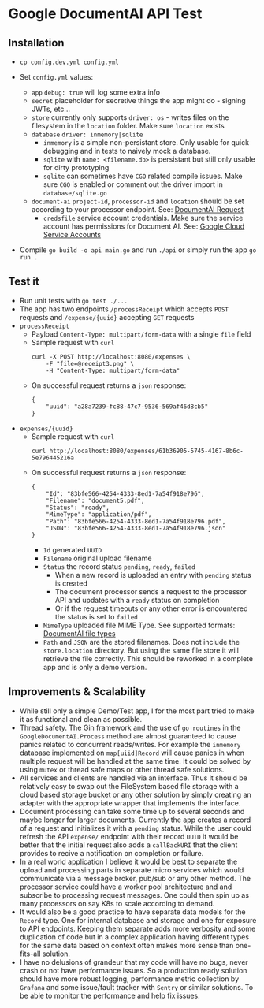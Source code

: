 # Google DocumentAI API Test

## Installation
* `cp config.dev.yml config.yml`
* Set `config.yml` values:
    * `app` `debug: true` will log some extra info
    * `secret` placeholder for secretive things the app might do - signing JWTs, etc...
    * `store` currently only supports `driver: os` - writes files on the filesystem in the `location` folder. Make sure `location` exists
    * `database` `driver: inmemory|sqlite`
        * `inmemory` is a simple non-persistant store. Only usable for quick debugging and in tests to naively mock a database.
        * `sqlite` with `name: <filename.db>` is persistant but still only usable for dirty prototyping
        * `sqlite` can sometimes have `CGO` related compile issues. Make sure `CGO` is enabled or comment out the driver import in `database/sqlite.go`
    * `document-ai` `project-id`, `processor-id` and `location` should be set according to your processor endpoint. See: [DocumentAI Request](https://cloud.google.com/document-ai/docs/send-request#curl)
        * `credsfile` service account credentials. Make sure the service account has permissions for Document AI. See: [Google Cloud Service Accounts](https://developers.google.com/workspace/guides/create-credentials#service-account)

* Compile `go build -o api main.go` and run `./api` or simply run the app `go run .`

## Test it
* Run unit tests with `go test ./...`
* The app has two endpoints `/processReceipt` which accepts `POST` requests and `/expense/{uuid}` accepting `GET` requests
* `processReceipt`
    * Payload `Content-Type: multipart/form-data` with a single `file` field
    * Sample request with `curl`
        ```
        curl -X POST http://localhost:8080/expenses \
            -F "file=@receipt3.png" \
            -H "Content-Type: multipart/form-data"
        ```
    * On successful request returns a `json` response:
        ```
        {
            "uuid": "a28a7239-fc88-47c7-9536-569af46d8cb5"
        }
        ```
* `expenses/{uuid}`
    * Sample request with `curl`
        ```
        curl http://localhost:8080/expenses/61b36905-5745-4167-8b6c-5e796445216a
        
        ```
    * On successful request returns a `json` response:
        ```
        {
            "Id": "83bfe566-4254-4333-8ed1-7a54f918e796",
            "Filename": "document5.pdf",
            "Status": "ready",
            "MimeType": "application/pdf",
            "Path": "83bfe566-4254-4333-8ed1-7a54f918e796.pdf",
            "JSON": "83bfe566-4254-4333-8ed1-7a54f918e796.json"
        }
        ```
        * `Id` generated `UUID`
        * `Filename` original upload filename
        * `Status` the record status `pending`, `ready`, `failed`
            * When a new record is uploaded an entry with `pending` status is created
            * The document processor sends a request to the processor API and updates with a `ready` status on completion
            * Or if the request timeouts or any other error is encountered the status is set to `failed`
        * `MimeType` uploaded file MIME Type. See supported formats: [DocumentAI file types](https://cloud.google.com/document-ai/docs/file-types)
        * `Path` and `JSON` are the stored filenames. Does not include the `store.location` directory. But using the same file store it will retrieve the file correctly. This should be reworked in a complete app and is only a demo version.
    
## Improvements & Scalability
* While still only a simple Demo/Test app, I for the most part tried to make it as functional and clean as possible.
* Thread safety. The Gin framework and the use of `go routines` in the `GoogleDocumentAI.Process` method are almost guaranteed to cause panics related to concurrent reads/writes. For example the `inmemory` database implemented on `map[uiid]Record` will cause panics in when multiple request will be handled at the same time. It could be solved by using `mutex` or thread safe maps or other thread safe solutions.
* All services and clients are handled via an interface. Thus it should be relatively easy to swap out the FileSystem based file storage with a cloud based storage bucket or any other solution by simply creating an adapter with the appropriate wrapper that implements the interface.
* Document processing can take some time up to several seconds and maybe longer for larger documents. Currently the app creates a record of a request and initializes it with a `pending` status. While the user could refresh the API `expense/` endpoint with their record `UUID` it would be better that the initial request also adds a `callBackURI` that the client provides to recive a notification on completion or failure.
* In a real world application I believe it would be best to separate the upload and processing parts in separate micro services which would communicate via a message broker, pub/sub or any other method. The processor service could have a worker pool architecture and and subscribe to processing request messages. One could then spin up as many processors on say K8s to scale according to demand.
* It would also be a good practice to have separate data models for the `Record` type. One for internal database and storage and one for exposure to API endpoints. Keeping them separate adds more verbosity and some duplication of code but in a complex application having different types for the same data based on context often makes more sense than one-fits-all solution.
* I have no delusions of grandeur that my code will have no bugs, never crash or not have performance issues. So a production ready solution should have more robust logging, performance metric collection by `Grafana` and some issue/fault tracker with `Sentry` or similar solutions. To be able to monitor the performance and help fix issues.
    